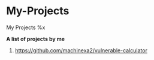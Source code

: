 # My-Projects
My Projects %x

**A list of projects by me**
1) https://github.com/machinexa2/vulnerable-calculator
